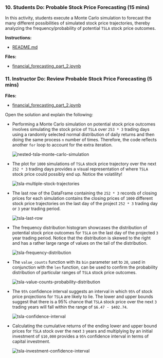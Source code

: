 ### 10. Students Do: Probable Stock Price Forecasting (15 mins)

In this activity, students execute a Monte Carlo simulation to forecast the many different possibilities of simulated stock price trajectories, thereby analyzing the frequency/probability of potential `TSLA` stock price outcomes.

**Instructions:**

* [README.md](Activities/08-Stu_Predicting_Probable_Outcomes_of_Stock_Price_Trajectory/README.md)

**Files:**

* [financial_forecasting_part_2.ipynb](Activities/08-Stu_Predicting_Probable_Outcomes_of_Stock_Price_Trajectory/Unsolved/financial_forecasting_part_2.ipynb)

### 11. Instructor Do: Review Probable Stock Price Forecasting (5 mins)

**Files:**

* [financial_forecasting_part_2.ipynb](Activities/08-Stu_Predicting_Probable_Outcomes_of_Stock_Price_Trajectory/Solved/financial_forecasting_part_2.ipynb)

Open the solution and explain the following:

* Performing a Monte Carlo simulation on potential stock price outcomes involves simulating the stock price of `TSLA` over `253 * 3` trading days using a randomly selected normal distribution of daily returns and then doing the same process `n` number of times. Therefore, the code reflects another `for` loop to account for the extra iteration.

  ![nested-tsla-monte-carlo-simulation](Images/nested-tsla-monte-carlo-simulation.png)

* The plot for `1000` simulations of `TSLA` stock price trajectory over the next `252 * 3` trading days provides a visual representation of where `TSLA` stock price could possibly end up. Notice the volatility!

  ![tsla-multiple-stock-trajectories](Images/tsla-multiple-stock-trajectories.png)

* The last row of the DataFrame containing the `252 * 3` records of closing prices for each simulation contains the closing prices of `1000` different stock price trajectories on the last day of the project `252 * 3` trading day or `3` year trading period.

  ![tsla-last-row](Images/tsla-last-row.png)

* The frequency distribution histogram showcases the distribution of potential stock price outcomes for `TSLA` on the last day of the projected `3` year trading period. Notice that the distribution is skewed to the right and has a rather large range of values on the tail of the distribution.

  ![tsla-frequency-distribution](Images/tsla-frequency-distribution.png)

* The `value_counts` function with its `bin` parameter set to `20`, used in conjunction with the `len` function, can be used to confirm the probability distribution of particular ranges of `TSLA` stock price outcomes.

  ![tsla-value-counts-probability-distribution](Images/tsla-value-counts-probability-distribution.png)

* The `95%` confidence interval suggests an interval in which `95%` of stock price projections for `TSLA` are likely to lie. The lower and upper bounds suggest that there is a 95% chance that `TSLA` stock price over the next `3` trading years will fall within the range of `$6.47 - $402.74`.

  ![tsla-confidence-interval](Images/tsla-confidence-interval.png)

* Calculating the cumulative returns of the ending lower and upper bound prices for `TSLA` stock over the next `3` years and multiplying by an initial investment of `$10,000` provides a `95%` confidence interval in terms of capital investment.

  ![tsla-investment-confidence-interval](Images/tsla-investment-confidence-interval.png)
